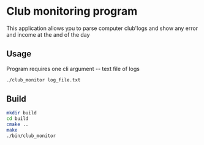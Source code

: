 # Club monitoring program
This application allows ypu to parse computer club'logs and show any error and income at the and of the day

## Usage
Program requires one cli argument -- text file of logs
```bash
./club_monitor log_file.txt
```

## Build
```bash
mkdir build
cd build
cmake ..
make
./bin/club_monitor
```